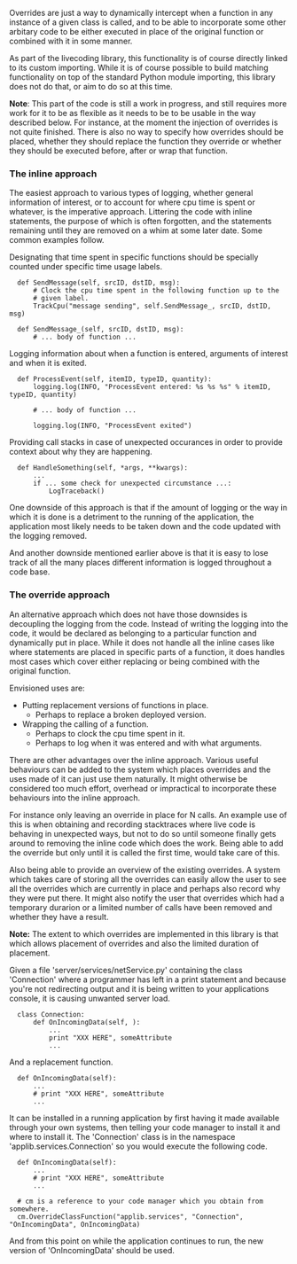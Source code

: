 Overrides are just a way to dynamically intercept when a function in
any instance of a given class is called, and to be able to incorporate
some other arbitary code to be either executed in place of the original
function or combined with it in some manner.

As part of the livecoding library, this functionality is of course
directly linked to its custom importing.  While it is of course
possible to build matching functionality on top of the standard Python
module importing, this library does not do that, or aim to do so at
this time.

**Note**: This part of the code is still a work in progress, and still requires
more work for it to be as flexible as it needs to be to be usable in the
way described below.  For instance, at the moment the injection of overrides
is not quite finished.  There is also no way to specify how overrides should
be placed, whether they should replace the function they override or whether
they should be executed before, after or wrap that function.

### The inline approach ###

The easiest approach to various types of logging, whether general
information of interest, or to account for where cpu time is spent or
whatever, is the imperative approach.  Littering the code with inline
statements, the purpose of which is often forgotten, and the statements
remaining until they are removed on a whim at some later date.  Some
common examples follow.

Designating that time spent in specific functions should be specially
counted under specific time usage labels.

```
  def SendMessage(self, srcID, dstID, msg):
      # Clock the cpu time spent in the following function up to the
      # given label.
      TrackCpu("message sending", self.SendMessage_, srcID, dstID, msg)
      
  def SendMessage_(self, srcID, dstID, msg):
      # ... body of function ...
```

Logging information about when a function is entered, arguments of interest
and when it is exited.

```
  def ProcessEvent(self, itemID, typeID, quantity):
      logging.log(INFO, "ProcessEvent entered: %s %s %s" % itemID, typeID, quantity)
      
      # ... body of function ...
      
      logging.log(INFO, "ProcessEvent exited")      
```

Providing call stacks in case of unexpected occurances in order to provide
context about why they are happening.

```
  def HandleSomething(self, *args, **kwargs):
      ...
      if ... some check for unexpected circumstance ...:
          LogTraceback()
```

One downside of this approach is that if the amount of logging or the way in
which it is done is a detriment to the running of the application, the
application most likely needs to be taken down and the code updated with
the logging removed.

And another downside mentioned earlier above is that it is easy to lose track
of all the many places different information is logged throughout a code base.

### The override approach ###

An alternative approach which does not have those downsides is decoupling
the logging from the code.  Instead of writing the logging into the code, it
would be declared as belonging to a particular function and dynamically put
in place.  While it does not handle all the inline cases like where
statements are placed in specific parts of a function, it does handles most
cases which cover either replacing or being combined with the original
function.

Envisioned uses are:

  * Putting replacement versions of functions in place.
    * Perhaps to replace a broken deployed version.
  * Wrapping the calling of a function.
    * Perhaps to clock the cpu time spent in it.
    * Perhaps to log when it was entered and with what arguments.

There are other advantages over the inline approach.  Various useful
behaviours can be added to the system which places overrides and the uses
made of it can just use them naturally.  It might otherwise be considered too
much effort, overhead or impractical to incorporate these behaviours into the
inline approach.

For instance only leaving an override in place for N calls. An example use of
this is when obtaining and recording stacktraces where live code is behaving
in unexpected ways, but not to do so until someone finally gets around to
removing the inline code which does the work.  Being able to add the override
but only until it is called the first time, would take care of this.

Also being able to provide an overview of the existing overrides.  A system
which takes care of storing all the overrides can easily allow the user to see
all the overrides which are currently in place and perhaps also record why
they were put there.  It might also notify the user that overrides which had a
temporary durarion or a limited number of calls have been removed and whether
they have a result.

**Note:** The extent to which overrides are implemented in this library is that
which allows placement of overrides and also the limited duration of placement.

Given a file 'server/services/netService.py' containing the class
'Connection' where a programmer has left in a print statement and because
you're not redirecting output and it is being written to your applications
console, it is causing unwanted server load.

```
  class Connection:
      def OnIncomingData(self, ):
          ...
          print "XXX HERE", someAttribute
          ...
```

And a replacement function.

```
  def OnIncomingData(self):
      ...
      # print "XXX HERE", someAttribute
      ...
```

It can be installed in a running application by first having it made available
through your own systems, then telling your code manager to install it and
where to install it.  The 'Connection' class is in the namespace
'applib.services.Connection' so you would execute the following code.

```
  def OnIncomingData(self):
      ...
      # print "XXX HERE", someAttribute
      ...

  # cm is a reference to your code manager which you obtain from somewhere.
  cm.OverrideClassFunction("applib.services", "Connection", "OnIncomingData", OnIncomingData)
```

And from this point on while the application continues to run, the new version
of 'OnIncomingData' should be used.